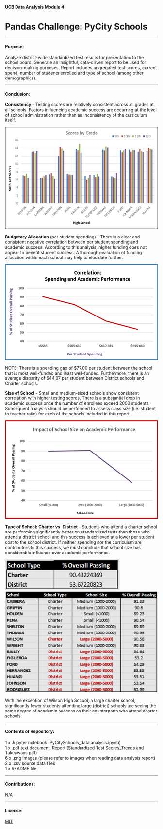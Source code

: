 **UCB Data Analysis Module 4**
# Pandas Challenge: PyCity Schools

---------------
#### Purpose:
Analyze district-wide standardized test results for presentation to the school board. Generate an insightful, data-driven report to be used for decision-making purposes.  Report includes aggregated test scores, current spend, number of students enrolled and type of school (among other demographics).  

---------------
#### Conclusion:
**Consistency** - Testing scores are relatively consistent across all grades at all schools.  Factors influencing academic success are occurring at the level of school administration rather than an inconsistency of the curriculum itself.  

![scores by grade](Images/Figure_1.png)  
  

  
**Budgetary Allocation** (per student spending) - There is a clear and consistent negative correlation between per student spending and academic success.  According to this analysis, higher funding does not appear to benefit student success. A thorough evaluation of funding allocation within each school may help to elucidate further.  

![spending](Images/Figure_3.png)  

NOTE:  There is a spending gap of $77.00 per student between the school that is most well-funded and least well-funded.  Furthermore, there is an average disparity of $44.07 per student between District schools and Charter schools.  
  

  
**Size of School** - Small and medium-sized schools show consistent correlation with higher testing scores.  There is a substantial drop in academic success once the number of enrollees exceed 2000 students.  Subsequent analysis should be performed to assess class size (i.e. student to teacher ratio) for each of the schools included in this report.  

![school size](Images/Figure_4.png)  
  

  
**Type of School:  Charter vs. District** - Students who attend a charter school are performing significantly better on standardized tests than those who attend a district school and this success is achieved at a lower per student cost to the school district.  If neither spending nor the curriculum are contributors to this success, we must conclude that school size has considerable influence over academic performance.  

![overall](Images/Figure_5.png)  
![by school](Images/Figure_6.png)  
  

  
With the exception of Wilson High School, a large charter school, significantly fewer students attending large (district) schools are seeing the same degree of academic success as their counterparts who attend charter schools.

--------------
#### Contents of Repository:
1 x Jupyter notebook (PyCitySchools_data analysis.ipynb)  
1 x .pdf text document, Report (Standardized Test Scores_Trends and Takeaways.pdf)  
6 x .png images (please refer to images when reading data analysis report)  
2 x .csv source data files  
1 x README file

-------------------
#### Contributions:  
N/A

------------------
#### License:
[MIT](https://choosealicense.com/licenses/mit/)
